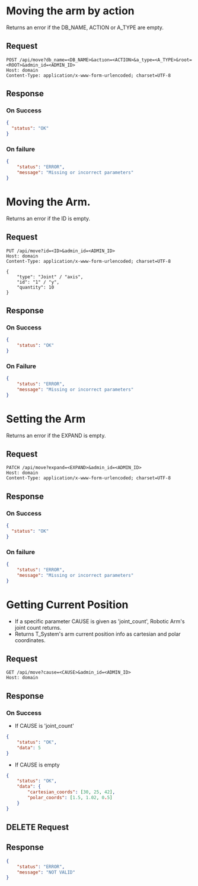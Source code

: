 # Moving the arm by action 
Returns an error if the DB_NAME, ACTION or A_TYPE are empty.

## Request
```http
POST /api/move?db_name=<DB_NAME>&actıon=<ACTION>&a_type=<A_TYPE>&root=<ROOT>&admin_id=<ADMIN_ID>
Host: domain
Content-Type: application/x-www-form-urlencoded; charset=UTF-8
```
## Response

### On Success
```json
{
  "status": "OK"
}
```

### On failure
```json
{
    "status": "ERROR",
    "message": "Missing or incorrect parameters"
}
```

# Moving the Arm.
Returns an error if the ID is empty.

## Request
```http
PUT /api/move?id=<ID>&admin_id=<ADMIN_ID>
Host: domain
Content-Type: application/x-www-form-urlencoded; charset=UTF-8

{
    "type": "Joint" / "axis",
    "id": "1" / "y",
    "quantity": 10
}
```

## Response
### On Success
```json
{
    "status": "OK"
}
```

### On Failure
```json
{
    "status": "ERROR",
    "message": "Missing or incorrect parameters"
}
```

# Setting the Arm 
Returns an error if the EXPAND is empty.

## Request
```http
PATCH /api/move?expand=<EXPAND>&admin_id=<ADMIN_ID>
Host: domain
Content-Type: application/x-www-form-urlencoded; charset=UTF-8
```
## Response

### On Success
```json
{
  "status": "OK"
}
```

### On failure
```json
{
    "status": "ERROR",
    "message": "Missing or incorrect parameters"
}
```

# Getting Current Position
- If a specific parameter CAUSE is given as 'joint_count', Robotic Arm's joint count returns.
- Returns T_System's arm current position info as cartesian and polar coordinates.

## Request
```http
GET /api/move?cause=<CAUSE>&admin_id=<ADMIN_ID>
Host: domain
```

## Response
### On Success
- If CAUSE is 'joint_count'
```json
{
    "status": "OK",
    "data": 5
}
```
- If CAUSE is empty

```json
{
    "status": "OK",
    "data": {
        "cartesian_coords": [30, 25, 42],
        "polar_coords": [1.5, 1.02, 0.5]
    }
}
```

## DELETE Request

## Response

```json
{
    "status": "ERROR",
    "message": "NOT VALID"
}
```
